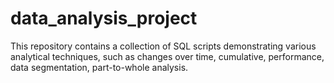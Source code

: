 # data_analysis_project
This repository contains a collection of SQL scripts demonstrating various analytical techniques, such as changes over time, cumulative, performance, data segmentation, part-to-whole analysis.
